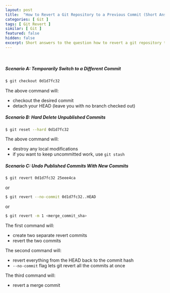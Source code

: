 ```yaml
---
layout: post
title:  "How to Revert a Git Repository to a Previous Commit (Short Answer)"
categories: [ Git ]
tags: [ Git Revert ]
similar: [ Git ]
featured: false
hidden: false
excerpt: Short answers to the question how to revert a git repository to a previous commit.
---
```


<br />



##### Scenario A: Temporarily Switch to a Different Commit

```bash
$ git checkout 0d1d7fc32
```

The above command will:
* checkout the desired commit
* detach your HEAD (leave you with no branch checked out)

##### Scenario B: Hard Delete Unpublished Commits

```bash
$ git reset --hard 0d1d7fc32
```

The above command will:
* destroy any local modifications
* if you want to keep uncommitted work, use `git stash`

##### Scenario C: Undo Published Commits With New Commits

```bash
$ git revert 0d1d7fc32 25eee4ca
```

or

```bash
$ git revert --no-commit 0d1d7fc32..HEAD
```

or

```bash
$ git revert -m 1 <merge_commit_sha>
```

The first command will:
* create two separate revert commits
* revert the two commits

The second command will:
* revert everything from the HEAD back to the commit hash
* `--no-commit` flag lets git revert all the commits at once

The third command will:
* revert a merge commit